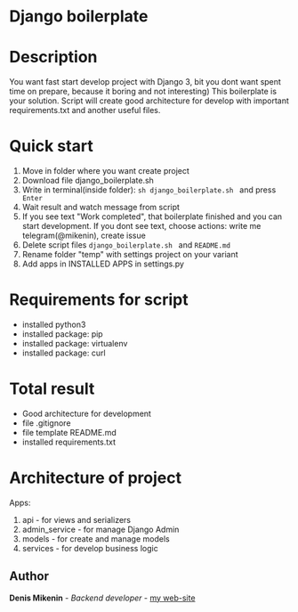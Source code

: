 # Django boilerplate

# Description

You want fast start develop project with Django 3, bit you dont want spent time on prepare, because it boring and not interesting)
This boilerplate is your solution. Script will create good architecture for develop with important requirements.txt and another useful files. 

# Quick start

1. Move in folder where you want create project 
2. Download file django_boilerplate.sh
3. Write in terminal(inside folder): ```sh django_boilerplate.sh ``` and press ``` Enter```
4. Wait result and watch message from script
5. If you see text "Work completed", that boilerplate finished and you can start development. If you dont see text, choose actions: write me telegram(@mikenin), create issue
6. Delete script files ```django_boilerplate.sh ``` and ```README.md```
7. Rename folder "temp" with settings project on your variant
8. Add apps in INSTALLED APPS in settings.py

# Requirements for script

- installed python3
- installed package: pip
- installed package: virtualenv
- installed package: curl

# Total result

- Good architecture for development
- file .gitignore
- file template README.md
- installed requirements.txt


# Architecture of project
Apps:
1. api - for views and serializers
1. admin_service - for manage Django Admin
1. models - for create and manage models
1. services - for develop business logic

## Author
**Denis Mikenin** - *Backend developer* -
    [my web-site](http://mikenin.com)